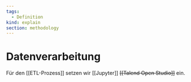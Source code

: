 ```yaml
---
tags:
  - Definition
kind: explain
section: methodology
---
```

# Datenverarbeitung

Für den [[ETL-Prozess]] setzen wir [[Jupyter]] ~~[[Talend Open Studio]]~~ ein.